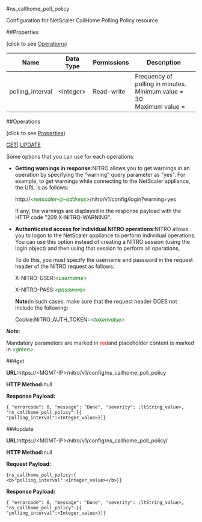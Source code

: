 #ns_callhome_poll_policy

Configuration for NetScaler CallHome Polling Policy resource.


##Properties 
<span>(click to see [Operations](#opera))</span>


<table><thead><tr><th>Name</th><th>Data Type</th><th>Permissions</th><th>Description</th></tr></thead><tbody><tr><td>polling_interval</td><td>&lt;Integer></td><td>Read-write</td><td>Frequency of polling in minutes.<br>Minimum value = 30<br>Maximum value =</td></tr></tbody></table>
##Operations 
<span>(click to see [Properties](#prope))</span>


[GET]()| [UPDATE](#u)


Some options that you can use for each operations:
<ul><li><p><b>Getting warnings in response:</b>NITRO allows you to get warnings in an operation by specifying the "warning" query parameter as "yes". For example, to get warnings while connecting to the NetScaler appliance, the URL is as follows:</p><p>http://<span style="color:green;font-style:italic;">&lt;netscaler-ip-address&gt;</span>/nitro/v1/config/login?warning=yes</p><p>If any, the warnings are displayed in the response payload with the HTTP code "209 X-NITRO-WARNING".</p></li><li><p><b>Authenticated access for individual NITRO operations:</b>NITRO allows you to logon to the NetScaler appliance to perform individual operations. You can use this option instead of creating a NITRO session (using the login object) and then using that session to perform all operations,</p><p>To do this, you must specify the username and password in the request header of the NITRO request as follows:</p><p>X-NITRO-USER:<span style="color:green;font-style:italic;">&lt;username&gt;</span></p><p>X-NITRO-PASS:<span style="color:green;font-style:italic;">&lt;password&gt;</span></p><p><b>Note:</b>In such cases, make sure that the request header DOES not include the following:</p><p>Cookie:NITRO_AUTH_TOKEN=<span style="color:green;font-style:italic;">&lt;tokenvalue&gt;</span></p></li></ul>



***Note:*** 
Mandatory parameters are marked in <span style="color:#FF0000;">red</span>and placeholder content is marked in <span style="color:green;font-style:italic">&lt;green&gt;</span>.

###get



<b>URL:</b>https://&lt;MGMT-IP&gt;/nitro/v1/config/ns_callhome_poll_policy
<b>HTTP Method:</b>null
<b>Response Payload: </b>```{ "errorcode": 0, "message": "Done", "severity": ;ltString_value>, "ns_callhome_poll_policy":[{"polling_interval":<Integer_value>}]}```



###update



<b>URL:</b>https://&lt;MGMT-IP&gt;/nitro/v1/config/ns_callhome_poll_policy/
<b>HTTP Method:</b>null
<b>Request Payload: </b>```{ns_callhome_poll_policy:{<b>"polling_interval":<Integer_value></b>}}```
<b>Response Payload: </b>```{ "errorcode": 0, "message": "Done", "severity": ;ltString_value>, "ns_callhome_poll_policy":[{"polling_interval":<Integer_value>}]}```



